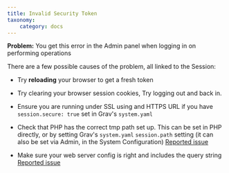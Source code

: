 ```yaml
---
title: Invalid Security Token
taxonomy:
    category: docs
---
```



**Problem:** You get this error in the Admin panel when logging in on performing operations

There are a few possible causes of the problem, all linked to the Session:

- Try **reloading** your browser to get a fresh token

- Try clearing your browser session cookies, Try logging out and back in.

- Ensure you are running under SSL using and HTTPS URL if you have `session.secure: true` set in Grav's `system.yaml`

- Check that PHP has the correct tmp path set up. This can be set in PHP directly, or by setting Grav's `system.yaml` `session.path` setting (it can also be set via Admin, in the System Configuration) [Reported issue](https://github.com/getgrav/grav-plugin-admin/issues/958)

- Make sure your web server config is right and includes the query string [Reported issue](https://github.com/getgrav/grav-plugin-admin/issues/893)
